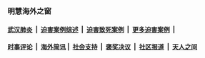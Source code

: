 
### 明慧海外之窗

####  [武汉肺炎](indexes/365.md?t=04130601) &nbsp;|&nbsp;  [迫害案例综述](indexes/328.md?t=04130601) &nbsp;|&nbsp; [迫害致死案例](indexes/277.md?t=04130601)  &nbsp;|&nbsp; [更多迫害案例](indexes/81.md?t=04130601)  &nbsp;|&nbsp; 
####  [时事评论](indexes/19.md?t=04130601) &nbsp;|&nbsp; [海外简讯](indexes/245.md?t=04130601)&nbsp;|&nbsp;  [社会支持](indexes/140.md?t=04130601) &nbsp;|&nbsp; [褒奖决议](indexes/282.md?t=04130601) &nbsp;|&nbsp; [社区报道](indexes/91.md?t=04130601)  &nbsp;|&nbsp; [天人之间](indexes/78.md?t=04130601) 

